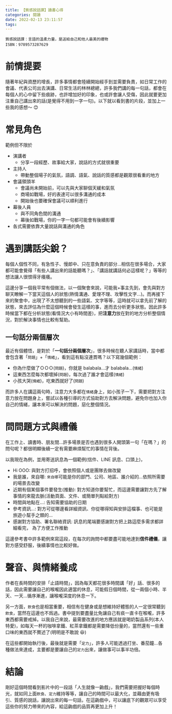 ```yaml
---
title: 【質感說話課】讀書心得
categories: 閱讀
date: 2022-02-13 23:11:57
tags:
---
```



<style>
  section.compact {
    font-size: 150%  
  }
  img[alt~="center"] {
    display: block;
    margin: 0 auto;
  }
</style>

```
質感說話課：言語的溫柔力量，是送給自己和他人最美的禮物
ISBN：9789573287629
```

# 前情提要

隨著年紀與資歷的增長，許多事情都會陸續開始經手到並需要負責，如日常工作的會議、代表公司出去演講、日常生活的林林總總，許多我們講的每一句話，都會在每個人的心中留下些痕跡，也許增加好的印象，也或許會讓人受傷，因此就要更加注重自己講出來的話(是覺得不用到一字一句)。以下就以看到書的片段，並加上一些我的感想～ 😊

<!-- more -->

# 常見角色

範例但不限於

- 演講者
  - 分享一段經歷、故事給大家，說話的方式就很重要
- 主持人
  - 帶動整個場子的氣氛，語調、語氣、說話的質感都是觀眾很看重的地方
- 會議領頭羊
  - 會議尚未開始前，可以先與大家聊個天緩和氣氛
  - 商場如戰場，好的表達可以很多溝通的成本
  - 開始後也要確保會議可以順利進行
- 幕後人員
  - 與不同角色間的溝通
  - 幕後如戰場，你的一字一句都可能會有後續影響
- 各式需要依靠大量說話與溝通的角色

# 遇到講話尖銳？

每個人個性不同，有急性子、慢郎中、只在意負責的部分...相信在很多場合，大家都可能會覺得「有些人講出來的話能聽嗎？」、「講話就講話何必這樣呢？」等等的想法讓人很恨得牙癢癢。

這邊分享一個我平常有個做法，以一個聚會來說，可能我+事主先到，會先與對方聊天瞭解一下當天這個人的狀態(熱情溝通、愛理不理、攻擊性文字...)。而再接下來的聚會中，出現了不太想聽到的一些語氣、文字等等，這時就可以拿先前了解的狀態，來去評估為什麼這個時候會發生這樣的事，進而去分析更多狀態。因此許多時候當下都在分析狀態(看情況大小有時間差)，把**注意力**放在對的地方分析整個情況，對於解決事情也比較有幫助。

## 一句話分兩個層次

最近有個體悟，是對於「**一句話分兩個層次**」，很多時候在聽人家講話時，當中都會包含著「`問題`」+「`情緒`」，看到這有點沒連貫嗎？以下寫幾個範例：

- 你為什麼做了ＯＯＯ(`問題`)，你就是 balabala...才 balabala...(`情緒`)
- 這東西怎麼每次都壞掉(`問題`)，每次過了誰才會這樣(`情緒`)
- 小孩大哭(`情緒`)，吃東西就好了(`問題`)

而許多人在講這兩句時，注意力大多都在`情緒`身上，如小孩子一下，需要把對方注意力放在問題身上，嘗試以各種引導的方式協助對方去解決問題，避免你也加入你自己的情緒，讓本來可以解決的問題，惡化整個情況。

# 問問題方式與禮儀

在工作上、讀書時、朋友間...許多場景是否也遇到很多人開頭第一句「在嗎？」的問句呢？都很明顯後續一定有需要麻煩幫忙的事情在背後。

以我現在為例，並用寄送訊息為一個範例(信件、LINE 訊息、口頭上)，

- Hi OOO: 與對方打招呼，會依照個人或是團隊去做改變
- 我是誰，來自哪: `來自哪`可能是你的部門、公司、地區、誰介紹的...依照所需要的場景去改變
- 近期有個某個事件要發生(推動): 對方知道你要幫忙，而這邊需要讓對方先了解事情的來龍去脈(活動頁面、文件、或簡單列點給對方)
- 時間與地點在...: 告知需要協助的日期
- 參考資訊...: 對方可從哪邊看詳細資訊、你從哪得知與安排這檔事、也可能是旅遊小幫手之類的...
- 感謝對方協助、署名聯絡資訊: 訊息的尾端要感謝對方把上路這麼多需求都詳細看完，
  為了方便工作推動

這邊參考書中許多範例來寫這段，在每次的詢問中都要盡可能地達到**信件禮儀**，讓對方感受舒服，後續事情也比較好做。

# 聲音、與情緒養成

作者在長時間的安排「止語時間」，因為每天都花很多時間講「好」話、很多的話，因此需要讓自己的喉嚨因此適當的休息，可能假日個時間，從一兩個小時、半天、一天...循序漸進，讓喉嚨深度的休息一下。

另一方面，`飲食`也是相當重要，相信有在健身或是想維持好體態的人一定很常聽到`飲食`，當然在這邊也不爲過。書中提到要盡量比免讓自己有痰一直卡在喉嚨，許多東西都需要戒掉。以我自己來說，最需要改進的地方應該就是喝奶製品系列(本人特愛)，如每天一杯的咖啡拿鐵、紅茶拿鐵都是需要降低份量的，當然還有一些重口味的東西就不贅述了(明明是不敢說 😆)

在這些都開始執行後，最後就是需要「`定力`」，許多人可能透過打坐、番茄鐘...各種做法來達成，主要都是要讓自己的`定力`出來，讓做事可以事半功倍。

# 結論

剛好這個時間看到影片中的一段話「人生就像一齣戲」，我們需要把握好每個時光，就如同上面`飲食`、`定力`維持等等，讓自己的時間可以最大化，並藉由更有吸引、質感的說話，讓說出來的每一句話，在這齣戲中，可以讓底下的觀眾可以享受這些你的努力帶來的內容，給這齣戲的品質再更加上升！
